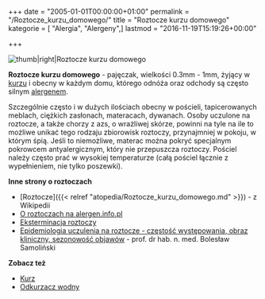 +++
date = "2005-01-01T00:00:00+01:00"
permalink = "/Roztocze_kurzu_domowego/"
title = "Roztocze kurzu domowego"
kategorie = [ "Alergia", "Alergeny",]
lastmod = "2016-11-19T15:19:26+00:00"

+++

![](/images/House_Dust_Mite.jpg "thumb|right|Roztocze kurzu domowego")

**Roztocze kurzu domowego** - pajęczak, wielkości 0.3mm - 1mm, żyjący w [kurzu](/atopedia/Kurz) i obecny w każdym domu, którego odnóża oraz odchody są często silnym [alergenem](/atopedia/Alergen).

Szczególnie często i w dużych ilościach obecny w pościeli, tapicerowanych meblach, ciężkich zasłonach, materacach, dywanach. Osoby uczulone na roztocze, a także chorzy z azs, o wrażliwej skórze, powinni na tyle na ile to możliwe unikać tego rodzaju zbiorowisk roztoczy, przynajmniej w pokoju, w którym śpią. Jeśli to niemożliwe, materac można pokryć specjalnym pokrowcem antyalergicznym, który nie przepuszcza roztoczy. Pościel należy często prać w wysokiej temperaturze (całą pościel łącznie z wypełnieniem, nie tylko poszewki).

**Inne strony o roztoczach**

-   [Roztocze]({{< relref "atopedia/Roztocze_kurzu_domowego.md" >}}) - z Wikipedii
-   [O roztoczach na alergen.info.pl](http://www.alergen.info.pl/Alergeny/Roztocze_kurzu_domowego)
-   [Eksterminacja roztoczy](http://www.alertex.pl/main.php)
-   [Epidemiologia uczulenia na roztocze - częstość występowania, obraz kliniczny, sezonowość objawów](http://www.alergia.org.pl/lek.arch1/archiwum/99_03/epidemiologia.html) - prof. dr hab. n. med. Bolesław Samoliński

**Zobacz też**

-   [Kurz](/atopedia/Kurz)
-   [Odkurzacz wodny](/atopedia/Odkurzacz_wodny)
